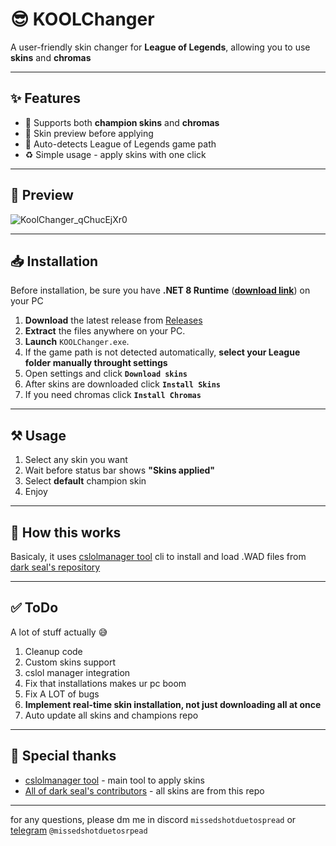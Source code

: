 # 😎 KOOLChanger
A user-friendly skin changer for **League of Legends**, allowing you to use **skins** and **chromas**

---

## ✨ Features

- 🔁 Supports both **champion skins** and **chromas**
- 🎨 Skin preview before applying
- 🚀 Auto-detects League of Legends game path
- ♻️ Simple usage - apply skins with one click

---

## 👀 Preview
![KoolChanger_qChucEjXr0](https://github.com/user-attachments/assets/8e942b11-b307-41a7-bcbb-42d57fb2b99a)

---

## 📥 Installation

Before installation, be sure you have **.NET 8 Runtime** ([**download link**](https://dotnet.microsoft.com/en-us/download/dotnet/8.0)) on your PC 

1. **Download** the latest release from [Releases](https://github.com/saQult/koolchanger/releases) 
2. **Extract** the files anywhere on your PC.
3. **Launch** `KOOLChanger.exe`.
4. If the game path is not detected automatically, **select your League folder manually throught settings**
6. Open settings and click **`Download skins`**
7. After skins are downloaded click **`Install Skins`**
8. If you need chromas click **`Install Chromas`**

---

## ⚒ Usage

1. Select any skin you want
2. Wait before status bar shows **"Skins applied"**
3. Select **default** champion skin
4. Enjoy

---

## 🤔 How this works
Basicaly, it uses [cslolmanager tool](https://github.com/LeagueToolkit/cslol-manager/tree/master/cslol-tools) cli to install and load .WAD files from [dark seal's repository](https://github.com/darkseal-org/lol-skins)

---

## ✅ ToDo
A lot of stuff actually 😅
1. Cleanup code
2. Custom skins support
3. cslol manager integration
4. Fix that installations makes ur pc boom
5. Fix A LOT of bugs
6. **Implement real-time skin installation, not just downloading all at once**
7. Auto update all skins and champions repo
   
---

## 🙏 Special thanks
- [cslolmanager tool](https://github.com/LeagueToolkit/cslol-manager/tree/master/cslol-tools) - main tool to apply skins
- [All of dark seal's contributors](https://github.com/darkseal-org/lol-skins) - all skins are from this repo

---

for any questions, please dm me in discord `missedshotduetospread` or [telegram](https://t.me/missedshotduetospread) `@missedshotduetosrpead`
